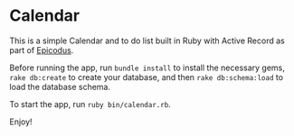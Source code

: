 # Calendar

This is a simple Calendar and to do list built in Ruby with Active Record as part of
[Epicodus](http://www.epicodus.com/).

Before running the app, run `bundle install` to install the necessary gems, `rake db:create` to
create your database, and then `rake db:schema:load` to load the database schema.

To start the app, run `ruby bin/calendar.rb`.

Enjoy!
